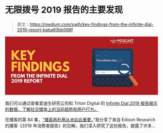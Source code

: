 # 无限拨号 2019 报告的主要发现

> 原文：<https://medium.com/swlh/key-findings-from-the-infinite-dial-2019-report-baba60bb088f>

![](img/6566688943d8eed59d13a24df3e67b33.png)

我们可以通过查看爱迪生研究公司和 Triton Digital 的 [Infinite Dial 2019 报告揭示的数据，了解社交媒体上的当前趋势和用户行为。](https://www.edisonresearch.com/wp-content/uploads/2019/03/Infinite-Dial-2019-PDF-1.pdf)

在播客的第 84 集，[“播客再利用从未如此重要，](https://www.content10x.com/podcast-repurposing-has-never-been-more-important/)”我分享了来自 Edison Research 的播客《2019 年消费者报告》的见解。我们深入研究了这份报告，披露了许多…